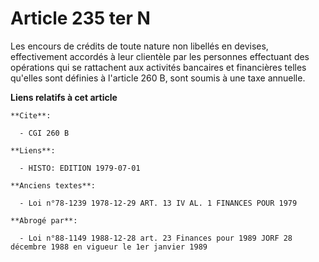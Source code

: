 # Article 235 ter N

Les encours de crédits de toute nature non libellés en devises, effectivement accordés à leur clientèle par les personnes
effectuant des opérations qui se rattachent aux activités bancaires et financières telles qu'elles sont définies à l'article
260 B, sont soumis à une taxe annuelle.

**Liens relatifs à cet article**

	**Cite**:

	  - CGI 260 B

	**Liens**:

	  - HISTO: EDITION 1979-07-01

	**Anciens textes**:

	  - Loi n°78-1239 1978-12-29 ART. 13 IV AL. 1 FINANCES POUR 1979

	**Abrogé par**:

	  - Loi n°88-1149 1988-12-28 art. 23 Finances pour 1989 JORF 28 décembre 1988 en vigueur le 1er janvier 1989
